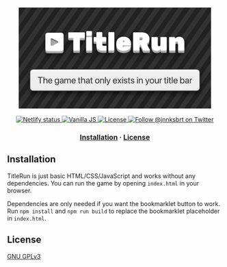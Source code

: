 <p align="center">
  <a href="https://titlerun.xyz">
    <img src="public/img/og-image.png" alt="TitleRun—the game that only exists in your title bar" width=450/>
  </a>
</p>

<p align="center">
  <a href="https://app.netlify.com/sites/titlerun/deploys">
    <img src="https://api.netlify.com/api/v1/badges/247ae2ed-5918-4818-970e-4cf81794dfd8/deploy-status" alt="Netlify status" />
  </a>
  <a href="http://vanilla-js.com/">
    <img src="https://img.shields.io/badge/vanilla-js-yellow" alt="Vanilla JS" />
  </a>
  <a href="https://github.com/janniks/TitleRun/blob/master/COPYING">
    <img src="https://img.shields.io/github/license/janniks/titlerun" alt="License" />
  </a>
  <a href="https://twitter.com/intent/follow?screen_name=jnnksbrt">
    <img src="https://img.shields.io/twitter/follow/jnnksbrt.svg?label=Follow%20@jnnksbrt" alt="Follow @jnnksbrt on Twitter" />
  </a>
</p>

<h3 align="center">
  <a href="#installation-">Installation</a>
  <span> · </span>
  <a href="#license">License</a>
</h3>

## Installation

TitleRun is just basic HTML/CSS/JavaScript and works without any dependencies. You can run the game by opening `index.html` in your browser.

Dependencies are only needed if you want the bookmarklet button to work. Run `npm install` and `npm run build` to replace the bookmarklet placeholder in `index.html`.

## License

[GNU GPLv3](COPYING)
